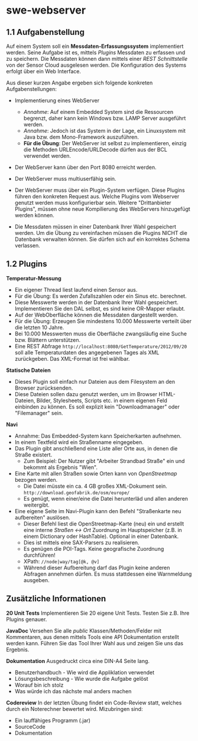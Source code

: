 # swe-webserver

## 1.1 Aufgabenstellung

Auf einem System soll ein **Messdaten-Erfassungssystem** implementiert werden. Seine Aufgabe ist es, mittels *Plugins* Messdaten zu erfassen und zu speichern. Die Messdaten können dann mittels einer *REST Schnittstelle* von der Sensor Cloud ausgelesen werden. Die Konfiguration des Systems erfolgt über ein Web Interface.

Aus dieser kurzen Angabe ergeben sich folgende konkreten Aufgabenstellungen:
* Implementierung eines WebServer
  - *Annahme*: Auf einem Embedded System sind die Ressourcen begrenzt, daher kann kein Windows bzw. LAMP Server ausgeführt werden.
  - *Annahme*: Jedoch ist das System in der Lage, ein Linuxsystem mit Java bzw. dem Mono-Framework auszuführen.
  - **Für die Übung**: Der WebServer ist selbst zu implementieren, einzig die Methoden URLEncode/URLDecode dürfen aus der BCL verwendet werden.

* Der WebServer kann über den Port 8080 erreicht werden.
* Der WebServer muss multiuserfähig sein.
* Der WebServer muss über ein Plugin-System verfügen. Diese Plugins führen den konkreten Request aus. Welche Plugins vom Webserver genutzt werden muss konfigurierbar sein. Weitere "Drittanbieter Plugins", müssen ohne neue Kompilierung des WebServers hinzugefügt werden können.
* Die Messdaten müssen in einer Datenbank Ihrer Wahl gespeichert werden. Um die Übung zu vereinfachen müssen die Plugins NICHT die Datenbank verwalten können. Sie dürfen sich auf ein korrektes Schema verlassen.

## 1.2 Plugins

**Temperatur-Messung**
* Ein eigener Thread liest laufend einen Sensor aus.
* Für die Übung: Es werden Zufallszahlen oder ein Sinus etc. berechnet.
* Diese Messwerte werden in der Datenbank Ihrer Wahl gespeichert. Implementieren Sie den DAL selbst, es sind keine OR-Mapper erlaubt.
* Auf der WebOberfläche können die Messdaten dargestellt werden.
* Für die Übung: Erzeugen Sie mindestens 10.000 Messwerte verteilt über die letzten 10 Jahre.
* Bei 10.000 Messwerten muss die Oberfläche zwangsläufig eine Suche bzw. Blättern unterstützen.
* Eine REST Abfrage ```http://localhost:8080/GetTemperature/2012/09/20``` soll alle Temperaturdaten des angegebenen Tages als XML zurückgeben. Das XML-Format ist frei wählbar.

**Statische Dateien**
* Dieses Plugin soll einfach nur Dateien aus dem Filesystem an den Browser zurücksenden.
* Diese Dateien sollen dazu genutzt werden, um im Browser HTML-Dateien, Bilder, Stylesheets, Scripts etc. in einem eigenen Feld einbinden zu können. Es soll explizit kein "Downloadmanager" oder "Filemanager" sein.

**Navi**
* Annahme: Das Embedded-System kann Speicherkarten aufnehmen.
* In einem Textfeld wird ein Straßenname eingegeben.
* Das Plugin gibt anschließend eine Liste aller Orte aus, in denen die Straße existert.
  * Zum Beispiel: Der Nutzer gibt "Arbeiter Strandbad Straße" ein und bekommt als Ergebnis "Wien".
* Eine Karte mit allen Straßen sowie Orten kann von *OpenStreetmap* bezogen werden.
  * Die Datei müsste ein ca. 4 GB großes XML-Dokument sein. ```http://download.geofabrik.de/osm/europe/```
  * Es genügt, wenn einer/eine die Datei herunterläd und allen anderen weitergibt.
* Eine eigene Seite im Navi-Plugin kann den Befehl "Straßenkarte neu aufbereiten" auslösen.
  * Dieser Befehl liest die OpenStreetmap-Karte (neu) ein und erstellt eine interne *Straßen <-> Ort* Zuordnung im Hauptspeicher (z.B. in einem Dictionary oder HashTable). Optional in einer Datenbank.
  * Dies ist mittels eine SAX-Parsers zu realisieren.
  * Es genügen die POI-Tags. Keine geografische Zuordnung durchführen!
  * XPath: ```//node|way/tag[@k, @v]```
  * Während dieser Aufbereitung darf das Plugin keine anderen Abfragen annehmen dürfen. Es muss stattdessen eine Warnmeldung ausgeben.
  
## Zusätzliche Informationen

**20 Unit Tests**
Implementieren Sie 20 eigene Unit Tests. Testen Sie z.B. Ihre Plugins genauer.

**JavaDoc**
Versehen Sie alle *public* Klassen/Methoden/Felder mit Kommentaren, aus denen mittels Tools eine API Dokumentation erstellt werden kann. Führen Sie das Tool Ihrer Wahl aus und zeigen Sie uns das Ergebnis.

**Dokumentation**
Ausgedruckt circa eine DIN-A4 Seite lang.
* Benutzerhandbuch - Wie wird die Appliklation verwendet
* Lösungsbeschreibung - Wie wurde die Aufgabe gelöst
* Worauf bin ich stolz
* Was würde ich das nächste mal anders machen

**Codereview**
In der letzten Übung findet ein Code-Review statt, welches durch ein Noterechner bewertet wird.
Mizubringen sind:
* Ein lauffähiges Programm (.jar)
* SourceCode
* Dokumentation

